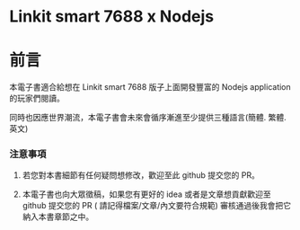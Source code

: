 Linkit smart 7688 x Nodejs
=======

# 前言

本電子書適合給想在 Linkit smart 7688 版子上面開發豐富的 Nodejs  application 的玩家們閱讀。

同時也因應世界潮流，本電子書會未來會循序漸進至少提供三種語言(簡體. 繁體. 英文)


### 注意事項

1. 若您對本書細節有任何疑問想修改，歡迎至此 github 提交您的 PR。 

2. 本電子書也向大眾徵稿，如果您有更好的 idea 或者是文章想貢獻歡迎至 github 提交您的 PR ( 請記得檔案/文章/內文要符合規範) 審核通過後我會把它納入本書章節之中。

